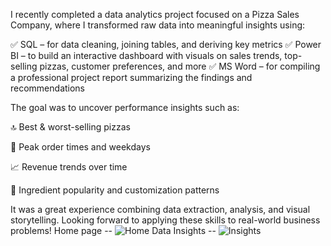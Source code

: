 I recently completed a data analytics project focused on a Pizza Sales Company, where I transformed raw data into meaningful insights using:

✅ SQL – for data cleaning, joining tables, and deriving key metrics
✅ Power BI – to build an interactive dashboard with visuals on sales trends, top-selling pizzas, customer preferences, and more
✅ MS Word – for compiling a professional project report summarizing the findings and recommendations

The goal was to uncover performance insights such as:

🔝 Best & worst-selling pizzas

📅 Peak order times and weekdays

📈 Revenue trends over time

🧀 Ingredient popularity and customization patterns

It was a great experience combining data extraction, analysis, and visual storytelling. Looking forward to applying these skills to real-world business problems!
Home page --
![Home](https://github.com/user-attachments/assets/dd137765-06d0-49ad-bc70-a3e764c5987c)
Data Insights -- 
![Insights](https://github.com/user-attachments/assets/5e072301-147b-4b9d-90ce-d59632ef8c27)


